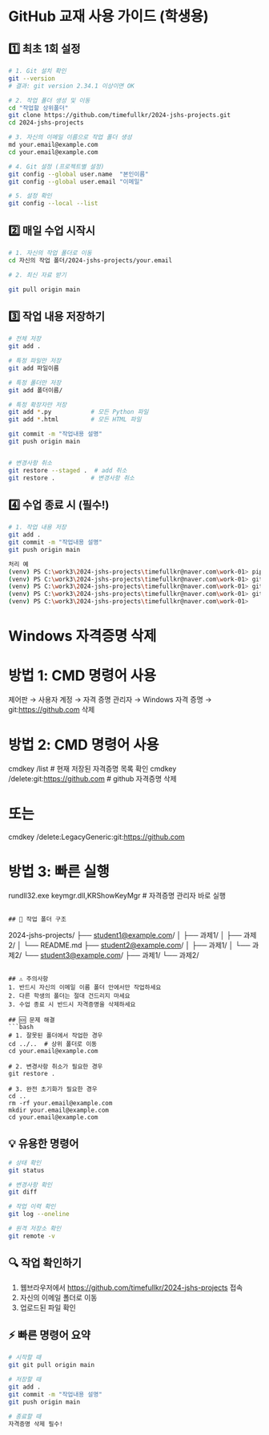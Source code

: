 # GitHub 교재 사용 가이드 (학생용)

## 1️⃣ 최초 1회 설정 
```bash
# 1. Git 설치 확인
git --version
# 결과: git version 2.34.1 이상이면 OK

# 2. 작업 폴더 생성 및 이동
cd "작업할 상위폴더"
git clone https://github.com/timefullkr/2024-jshs-projects.git
cd 2024-jshs-projects

# 3. 자신의 이메일 이름으로 작업 폴더 생성
md your.email@example.com
cd your.email@example.com

# 4. Git 설정 (프로젝트별 설정)
git config --global user.name  "본인이름"
git config --global user.email "이메일"

# 5. 설정 확인
git config --local --list
```

## 2️⃣ 매일 수업 시작시
```bash
# 1. 자신의 작업 폴더로 이동
cd 자신의 작업 폴더/2024-jshs-projects/your.email

# 2. 최신 자료 받기

git pull origin main
```

## 3️⃣ 작업 내용 저장하기
```bash
# 전체 저장
git add .

# 특정 파일만 저장
git add 파일이름

# 특정 폴더만 저장
git add 폴더이름/

# 특정 확장자만 저장
git add *.py           # 모든 Python 파일
git add *.html         # 모든 HTML 파일

git commit -m "작업내용 설명"
git push origin main


# 변경사항 취소
git restore --staged .  # add 취소
git restore .          # 변경사항 취소
```

## 4️⃣ 수업 종료 시 (필수!)
```bash
# 1. 작업 내용 저장
git add .
git commit -m "작업내용 설명"
git push origin main

처리 예
(venv) PS C:\work3\2024-jshs-projects\timefullkr@naver.com\work-01> pip freeze > requirements.txt
(venv) PS C:\work3\2024-jshs-projects\timefullkr@naver.com\work-01> git add .
(venv) PS C:\work3\2024-jshs-projects\timefullkr@naver.com\work-01> git commit -m "수정"
(venv) PS C:\work3\2024-jshs-projects\timefullkr@naver.com\work-01> git push origin main
(venv) PS C:\work3\2024-jshs-projects\timefullkr@naver.com\work-01> 
```

# Windows 자격증명 삭제
# 방법 1: CMD 명령어 사용
제어판 → 사용자 계정 → 자격 증명 관리자 
→ Windows 자격 증명 → git:https://github.com 삭제

# 방법 2: CMD 명령어 사용
cmdkey /list                  # 현재 저장된 자격증명 목록 확인
cmdkey /delete:git:https://github.com       # github 자격증명 삭제
# 또는
cmdkey /delete:LegacyGeneric:git:https://github.com

# 방법 3: 빠른 실행
rundll32.exe keymgr.dll,KRShowKeyMgr   # 자격증명 관리자 바로 실행
```

## 📁 작업 폴더 구조

```
2024-jshs-projects/
    ├── student1@example.com/
    │   ├── 과제1/
    │   ├── 과제2/
    │   └── README.md
    ├── student2@example.com/
    │   ├── 과제1/
    │   └── 과제2/
    └── student3@example.com/
        ├── 과제1/
        └── 과제2/
```

## ⚠️ 주의사항
1. 반드시 자신의 이메일 이름 폴더 안에서만 작업하세요
2. 다른 학생의 폴더는 절대 건드리지 마세요
3. 수업 종료 시 반드시 자격증명을 삭제하세요

## 🆘 문제 해결
```bash
# 1. 잘못된 폴더에서 작업한 경우
cd ../..  # 상위 폴더로 이동
cd your.email@example.com

# 2. 변경사항 취소가 필요한 경우
git restore .

# 3. 완전 초기화가 필요한 경우
cd ..
rm -rf your.email@example.com
mkdir your.email@example.com
cd your.email@example.com
```

## 💡 유용한 명령어
```bash
# 상태 확인
git status

# 변경사항 확인
git diff

# 작업 이력 확인
git log --oneline

# 원격 저장소 확인
git remote -v
```

## 🔍 작업 확인하기
1. 웹브라우저에서 https://github.com/timefullkr/2024-jshs-projects 접속
2. 자신의 이메일 폴더로 이동
3. 업로드된 파일 확인

## ⚡ 빠른 명령어 요약
```bash
# 시작할 때
git git pull origin main

# 저장할 때
git add .
git commit -m "작업내용 설명"
git push origin main

# 종료할 때
자격증명 삭제 필수!
```
